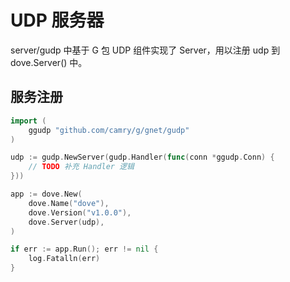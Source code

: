 # UDP 服务器

server/gudp 中基于 G 包 UDP 组件实现了 Server，用以注册 udp 到 dove.Server() 中。

## 服务注册

```go
import (
    ggudp "github.com/camry/g/gnet/gudp"
)

udp := gudp.NewServer(gudp.Handler(func(conn *ggudp.Conn) {
    // TODO 补充 Handler 逻辑
}))

app := dove.New(
    dove.Name("dove"),
    dove.Version("v1.0.0"),
    dove.Server(udp),
)

if err := app.Run(); err != nil {
    log.Fatalln(err)
}
```

